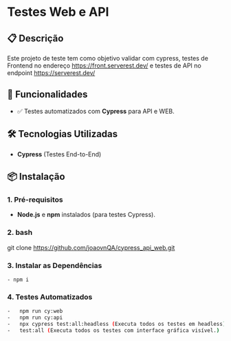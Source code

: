 # Testes Web e API

## 📋 **Descrição**

Este projeto de teste tem como objetivo validar com cypress, testes  de Frontend no endereço https://front.serverest.dev/ e testes de API no endpoint https://serverest.dev/

## 🚀 **Funcionalidades**

- ✅ Testes automatizados com **Cypress** para API e WEB.

## 🛠️ **Tecnologias Utilizadas**


- **Cypress** (Testes End-to-End)

## 📦 **Instalação**

### 1. **Pré-requisitos**


- **Node.js** e **npm** instalados (para testes Cypress).

### 2. **bash**

git clone https://github.com/joaovnQA/cypress_api_web.git

### 3. **Instalar as Dependências**

    - npm i

### 4. **Testes Automatizados**

```sh
-   npm run cy:web
-   npm run cy:api
-   npx cypress test:all:headless (Executa todos os testes em headless)
-   test:all (Executa todos os testes com interface gráfica visível.)

```

